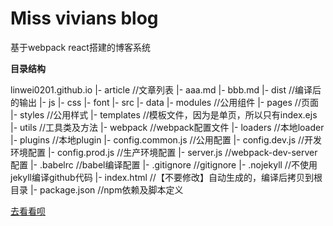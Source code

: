 # Miss vivians blog

基于webpack react搭建的博客系统

**目录结构**

linwei0201.github.io
  |- article    //文章列表
    |- aaa.md
    |- bbb.md
  |- dist       //编译后的输出
    |- js
    |- css
    |- font
  |- src
    |- data
    |- modules     //公用组件
    |- pages       //页面
    |- styles      //公用样式
    |- templates   //模板文件，因为是单页，所以只有index.ejs
    |- utils       //工具类及方法
  |- webpack       //webpack配置文件
    |- loaders     //本地loader
    |- plugins     //本地plugin
    |- config.common.js   //公用配置
    |- config.dev.js      //开发环境配置
    |- config.prod.js     //生产环境配置
    |- server.js          //webpack-dev-server配置
  |- .babelrc             //babel编译配置
  |- .gitignore           //gitignore
  |- .nojekyll            //不使用jekyll编译github代码
  |- index.html           //【不要修改】自动生成的，编译后拷贝到根目录
  |- package.json         //npm依赖及脚本定义


[去看看呗](http://missweiweian.com)